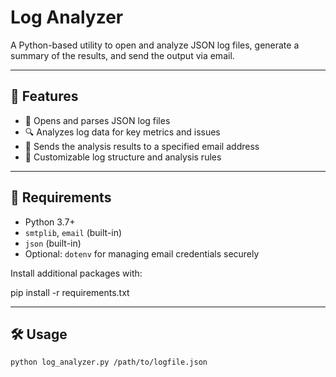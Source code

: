 # Log Analyzer

A Python-based utility to open and analyze JSON log files, generate a summary of the results, and send the output via email.

---

## 🚀 Features

- 📂 Opens and parses JSON log files
- 🔍 Analyzes log data for key metrics and issues
- 📧 Sends the analysis results to a specified email address
- 📝 Customizable log structure and analysis rules

---

## 🧰 Requirements

- Python 3.7+
- `smtplib`, `email` (built-in)
- `json` (built-in)
- Optional: `dotenv` for managing email credentials securely

Install additional packages with:

pip install -r requirements.txt

---

## 🛠️ Usage

```bash
python log_analyzer.py /path/to/logfile.json

